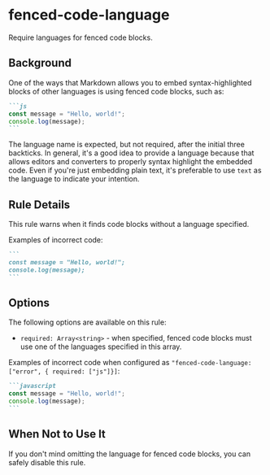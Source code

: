 # fenced-code-language

Require languages for fenced code blocks.

## Background

One of the ways that Markdown allows you to embed syntax-highlighted blocks of other languages is using fenced code blocks, such as:

````markdown
```js
const message = "Hello, world!";
console.log(message);
```
````

The language name is expected, but not required, after the initial three backticks. In general, it's a good idea to provide a language because that allows editors and converters to properly syntax highlight the embedded code. Even if you're just embedding plain text, it's preferable to use `text` as the language to indicate your intention.

## Rule Details

This rule warns when it finds code blocks without a language specified.

Examples of incorrect code:

````markdown
```
const message = "Hello, world!";
console.log(message);
```
````

## Options

The following options are available on this rule:

* `required: Array<string>` - when specified, fenced code blocks must use one of the languages specified in this array. 

Examples of incorrect code when configured as `"fenced-code-language: ["error", { required: ["js"]}]`:

````markdown
```javascript
const message = "Hello, world!";
console.log(message);
```
````

## When Not to Use It

If you don't mind omitting the language for fenced code blocks, you can safely disable this rule.
